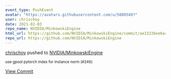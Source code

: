 ```yaml
---
event_type: PushEvent
avatar: "https://avatars.githubusercontent.com/u/5080549?"
user: chrischoy
date: 2021-02-03
repo_name: NVIDIA/MinkowskiEngine
html_url: https://github.com/NVIDIA/MinkowskiEngine/commit/ae13226ee6a47f4509731c5b8e4020ba996fa3ad
repo_url: https://github.com/NVIDIA/MinkowskiEngine
---
```


<a href='https://github.com/chrischoy' target='_blank'>chrischoy</a> pushed to <a href='https://github.com/NVIDIA/MinkowskiEngine' target='_blank'>NVIDIA/MinkowskiEngine</a>

<small>use gpool pytorch index for instance norm (#246)</small>

<a href='https://github.com/NVIDIA/MinkowskiEngine/commit/ae13226ee6a47f4509731c5b8e4020ba996fa3ad' target='_blank'>View Commit</a>